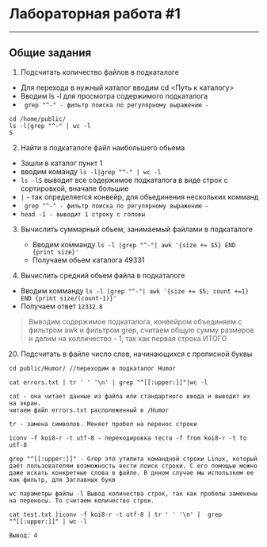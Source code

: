 # Лабораторная работа #1
---

## Общие задания
1. Подсчитать количество файлов в подкаталоге
  - Для перехода в нужный каталог вводим cd <Путь к каталогу>
  - Вводим ls -l для просмотра содержимого подкаталога
  - ``` grep "^-" - фильтр поиска по регулярному выражению -```
  
  ```
  cd /home/public/
  ls -l|grep "^-" | wc -l
  5
  ```
2. Найти в подкаталоге файл наибольшего обьема

- Зашли в каталог пункт 1
- вводим команду ```ls -l|grep "^-" | wc -l```
- ```ls -lS``` выводит все содержимое подкаталога в виде строк c сортировкой, вначале большие
- ```|``` - так определяется конвейр, для обьединения нескольких комманд
- ``` grep "^-" - фильтр поиска по регулярному выражению -```
- ``` head -1 - выводит 1 строку с головы ```


3. Вычислить суммарный обьем, занимаемый файлами в подкаталоге
    - Вводим комманду ```ls -l |grep "^-"| awk '{size += $5} END {print size}'```
    - Получаем обьем каталога 49331

4. Вычислить средний обьем файла в подкаталоге
- Вводим комманду ```ls -l |grep "^-"| awk '{size += $5; count +=1} END {print size/(count-1)}' ```
- Получаем ответ ```12332.8```
> Выводим содержимое подкаталога, конвейром объединяем с фильтром awk и фильтром grep, считаем общую сумму размеров и делим на колличество - 1, так как первая строка ИТОГО

20. Подсчитать в файле число слов, начинающихся с прописной буквы
```
cd public/Humor/ //переходим в подкаталог Humor

cat errors.txt | tr ' ' '\n' | grep "^[[:upper:]]"|wc -l

cat - она читает данные из файла или стандартного ввода и выводит их на экран.
читаем файл errors.txt располеженный в /Humor

tr - замена символов. Меняет пробел на перенос строки

iconv -f koi8-r -t utf-8 - перекодировка теста -f from koi8-r -t to utf-8

grep "^[[:upper:]]" - Grep это утилита командной строки Linux, который даёт пользователям возможность вести поиск строки. С его помощью можно даже искать конкретные слова в файле. В днном случае мы использкем ее как фильтр, для Заглавных букв

wc параметры файлы -l Вывод количества строк, так как пробелы заменены на переносы. То считаем количество строк.

cat test.txt |iconv -f koi8-r -t utf-8 | tr ' ' '\n' |  grep "^[[:upper:]]" | wc -l

Вывод: 4
```


